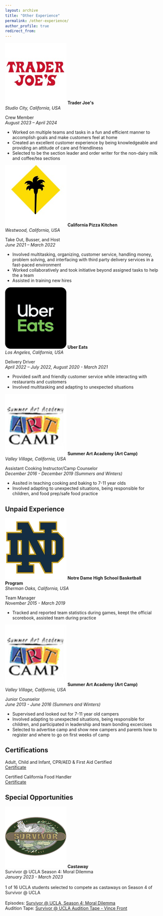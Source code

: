 ```yaml
---
layout: archive
title: "Other Experience"
permalink: /other-experience/
author_profile: true
redirect_from:
---
```


<p class="exp_p">
  <img src="/images/Trader_Joes_Logo.jpeg" alt="Trader Joes" class="exp_img">
  <span class="exp_text"> <strong>Trader Joe's</strong>  <br /> 
  <em>Studio City, California, USA</em> 
  </span>
</p>

<p class="exp_p">
    <span class="exp_text">Crew Member<br /> 
    <em>August 2023 – April 2024</em>
    <ul class="exp_ul">
            <li>Worked on multiple teams and tasks in a fun and efficient manner to accomplish goals and make customers feel at home</li>
            <li>Created an excellent customer experience by being knowledgeable and providing an attitude of care and friendliness</li>
            <li>Selected to be the section leader and order writer for the non-dairy milk and coffee/tea sections</li>
        </ul> 
    </span> 
</p>

<p class="exp_p">
  <img src="/images/CPK_Logo.jpeg" alt="CPK" class="exp_img">
  <span class="exp_text"> <strong>California Pizza Kitchen</strong>  <br /> 
  <em>Westwood, California, USA</em> 
  </span>
</p>

<p class="exp_p">
    <span class="exp_text">Take Out, Busser, and Host<br /> 
    <em>June 2021 – March 2022</em> 
    <ul class="exp_ul">
        <li>Involved multitasking, organizing, customer service, handling money, problem solving, and interfacing with third party delivery services in a fast-paced environment</li>
        <li>Worked collaboratively and took initiative beyond assigned tasks to help the a team </li>
        <li>Assisted in training new hires</li> 
    </ul> 
    </span> 
</p>

<p class="exp_p">
  <img src="/images/Uber_Eats_Logo.png" alt="Uber Eats" class="exp_img">
  <span class="exp_text"> <strong>Uber Eats</strong>  <br /> 
  <em>Los Angeles, California, USA</em> 
  </span>
</p>

<p class="exp_p">
    <span class="exp_text">Delivery Driver<br /> 
    <em>April 2022 – July 2022, August 2020 - March 2021</em> 
    <ul class="exp_ul">
        <li>Provided swift and friendly customer service while interacting with restaurants and customers</li>
        <li>Involved multitasking and adapting to unexpected situations</li>
    </ul>
    </span>
</p>

<p class="exp_p">
  <img src="/images/Art_Camp_Logo.png" alt="Art Camp" class="exp_img">
  <span class="exp_text"> <strong>Summer Art Academy (Art Camp)</strong><br /> 
  <em>Valley Village, California, USA</em> 
  </span>
</p>

<p class="exp_p">
    <span class="exp_text">Assistant Cooking Instructor/Camp Counselor<br /> 
    <em>December 2016 - December 2019 (Summers and Winters)</em> 
    <ul class="exp_ul">
        <li>Assited in teaching cooking and baking to 7-11 year olds</li>
        <li>Involved adapting to unexpected situations, being responsible for children, and food prep/safe food practice</li>
    </ul>
    </span> 
</p>

## Unpaid Experience

<p class="exp_p">
  <img src="/images/ND_Logo.jpeg" alt="ND" class="exp_img">
  <span class="exp_text"> <strong>Notre Dame High School Basketball Program</strong><br /> 
  <em>Sherman Oaks, California, USA</em> 
  </span>
</p>

<p class="exp_p">
    <span class="exp_text">Team Manager<br /> 
    <em>November 2015 - March 2019</em> 
    <ul class="exp_ul">
        <li>Tracked and reported team statistics during games, keept the official scorebook, assisted team during practice</li>
    </ul>
    </span> 
</p>

<p class="exp_p">
  <img src="/images/Art_Camp_Logo.png" alt="Art Camp" class="exp_img">
  <span class="exp_text"> <strong>Summer Art Academy (Art Camp)</strong><br /> 
  <em>Valley Village, California, USA</em> 
  </span>
</p>

<p class="exp_p">
    <span class="exp_text"> Junior Counselor <br /> 
    <em> June 2013 - June 2016 (Summers and Winters)</em> 
    <ul class="exp_ul">
        <li>Supervised and looked out for 7-11 year old campers</li>
        <li>Involved adapting to unexpected situations, being responsible for children, and participated in leadership and team bonding excercises</li>
        <li>Selected to advertise camp and show new campers and parents how to register and where to go on first weeks of camp</li>
    </ul>
    </span> 
</p>

## Certifications

<p class="exp_p">
    <span class="exp_text"> Adult, Child and Infant, CPR/AED & First Aid Certified <br />
    <a href="https://vincentyfront.github.io/files/Vincenty_Front_FirstAid_CPR_Certification.pdf">Certificate</a>
    </span>
</p>

<p class="exp_p">
    <span class="exp_text"> Certified California Food Handler <br />
    <a href="https://vincentyfront.github.io/files/Vincenty_Front_CA_Food_Handler_Certification.pdf">Certificate</a>
    </span>
</p>

## Special Opportunities

<p class="exp_p">
  <img src="/images/Survivor_at_UCLA.png" alt="Survivor @ UCLA Season 4: Moral Dilemma" class="exp_img">
  <span class="exp_text"> <strong>Castaway</strong> <br />
  Survivor @ UCLA Season 4: Moral Dilemma <br />
  <em>January 2023 - March 2023</em> <br />
  <br />
  1 of 16 UCLA students selected to compete as castaways on Season 4 of Survivor @ UCLA <br />
  <br />
  Episodes: <a href="https://www.youtube.com/watch?v=HxR9_6IBy3U&list=PLAWMvTxJdZimVfeMUsmaQz3HcLSjTRLrO">Survivor @ UCLA, Season 4: Moral Dilemma</a> <br />
  Audition Tape: <a href="https://youtu.be/RqwBRAxK2aQ?si=dyY2cHueptNOyt_N">Survivor @ UCLA Audition Tape - Vince Front</a>
  </span>
</p>
